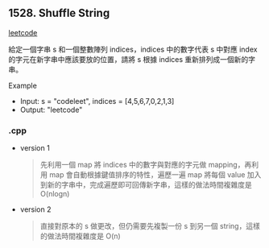 ## 1528. Shuffle String
[leetcode](https://leetcode.com/problems/shuffle-string/)

給定一個字串 s 和一個整數陣列 indices，indices 中的數字代表 s 中對應 index 的字元在新字串中應該要放的位置，請將 s 根據 indices 重新排列成一個新的字串。

Example
- Input: s = "codeleet", indices = [4,5,6,7,0,2,1,3]
- Output: "leetcode"
### .cpp
- version 1
    > 先利用一個 map 將 indices 中的數字與對應的字元做 mapping，再利用 map 會自動根據鍵值排序的特性，遍歷一遍 map 將每個 value 加入到新的字串中，完成遍歷即可回傳新字串，這樣的做法時間複雜度是 O(nlogn)
- version 2
    > 直接對原本的 s 做更改，但仍需要先複製一份 s 到另一個 string，這樣的做法時間複雜度是 O(n)